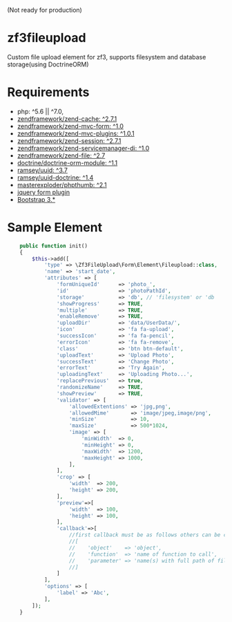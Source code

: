 (Not ready for production)

# zf3fileupload
Custom file upload element for zf3, supports filesystem and database storage(using DoctrineORM)

# Requirements
* php: ^5.6 || ^7.0,
* [zendframework/zend-cache: ^2.7.1](https://github.com/zendframework/zend-cache)
* [zendframework/zend-mvc-form: ^1.0](https://github.com/zendframework/zend-mvc-form)
* [zendframework/zend-mvc-plugins: ^1.0.1](https://github.com/zendframework/zend-mvc-plugins)
* [zendframework/zend-session: ^2.7.1](https://github.com/zendframework/zend-session)
* [zendframework/zend-servicemanager-di: ^1.0](https://github.com/zendframework/zend-servicemanager-di)
* [zendframework/zend-file: ^2.7](https://github.com/zendframework/zend-file)
* [doctrine/doctrine-orm-module: ^1.1](https://github.com/doctrine/DoctrineORMModule)
* [ramsey/uuid: ^3.7](https://github.com/ramsey/uuid)
* [ramsey/uuid-doctrine: ^1.4](https://github.com/ramsey/uuid-doctrine)
* [masterexploder/phpthumb: ^2.1](https://github.com/masterexploder/phpthumb)
* [jquery form plugin](http://malsup.com/jquery/form/)
* [Bootstrap 3.* ](https://getbootstrap.com/docs/3.3/)

# Sample Element
```php
    public function init()
    {
        $this->add([
            'type' => \Zf3FileUpload\Form\Element\Fileupload::class,
            'name' => 'start_date',
            'attributes' => [
                'formUniqueId'      => 'photo_',
                'id'                => 'photoPathId',
                'storage'           => 'db', // 'filesystem' or 'db
                'showProgress'      => TRUE,
                'multiple'          => TRUE,
                'enableRemove'      => TRUE,
                'uploadDir'         => 'data/UserData/',
                'icon'              => 'fa fa-upload',
                'successIcon'       => 'fa fa-pencil',
                'errorIcon'         => 'fa fa-remove',
                'class'             => 'btn btn-default',
                'uploadText'        => 'Upload Photo',
                'successText'       => 'Change Photo',
                'errorText'         => 'Try Again',
                'uploadingText'     => 'Uploading Photo...',
                'replacePrevious'   => true,
                'randomizeName'     => TRUE,
                'showPreview'       => TRUE,
                'validator' => [ 
                    'allowedExtentions' => 'jpg,png',
                    'allowedMime'       => 'image/jpeg,image/png',
                    'minSize'           => 10,
                    'maxSize'           => 500*1024,
                    'image' => [
                        'minWidth'  => 0,
                        'minHeight' => 0,
                        'maxWidth'  => 1200,
                        'maxHeight' => 1000,
                    ],
                ],
                'crop' => [
                    'width'  => 200,
                    'height' => 200,
                ],
                'preview'=>[
                    'width'  => 100,
                    'height' => 100,
                ],
                'callback'=>[
                    //first callback must be as follows others can be configured as user desires
                    //[
                    //    'object'    => 'object',
                    //    'function'  => 'name of function to call',
                    //    'parameter' => 'name(s) with full path of file(s) uploaded eparated with comma '
                    //]
                ]
            ],
            'options' => [
                'label' => 'Abc',
            ],
        ]);
    }
```
